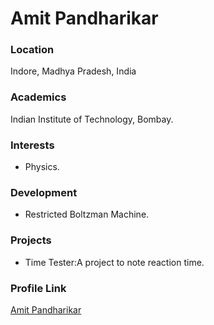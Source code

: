# Amit Pandharikar

### Location

Indore, Madhya Pradesh, India

### Academics

Indian Institute of Technology, Bombay.

### Interests

- Physics.

### Development

- Restricted Boltzman Machine.


### Projects

- Time Tester:A project to note reaction time.

### Profile Link

[Amit Pandharikar](https://github.com/Amit0412)